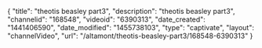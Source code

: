{
    "title": "theotis beasley part3",
    "description": "theotis beasley part3",
    "channelid": "168548",
    "videoid": "6390313",
    "date_created": "1441406590",
    "date_modified": "1455738103",
    "type": "captivate",
    "layout": "channelVideo",
    "url": "\/altamont\/theotis-beasley-part3\/168548-6390313"
}